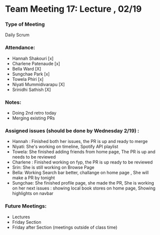 # Team Meeting 17: Lecture , 02/19

### Type of Meeting
Daily Scrum

### Attendance: 
* Hannah Shakouri [x]
* Charlene Patenaude [x]
* Bella Ward [X]
* Sungchae Park [x]
* Towela Phiri [x]
* Niyati Mummidivarapu [X]
* Srinidhi Sathish [X]

### Notes:
- Doing 2nd retro today
- Merging existing PRs

### Assigned issues (should be done by Wednesday 2/19) :  

- Hannah : Finished both her issues, the PR is up and ready to merge
- Niyati: She's working on timeline, Spotify API playlist 
- Towela: She finished adding friends from home page, The PR is up and needs to be reviewed
- Charlene : Finished working on fyp, the PR is up ready to be reviewed
- Srin: She is still working on Browse Page
- Bella: Working Search bar better, challange on home page , She will make a PR by tonight
- Sungchae: She finished profile page, she made the PR, She is working on her next issues : showing local book stores on home page, Showing highlights on navbar

### Future Meetings:
* Lectures
* Friday Section
* Friday after Section (meetings outside of class time)
